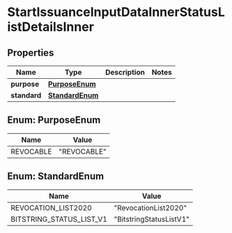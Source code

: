 # StartIssuanceInputDataInnerStatusListDetailsInner

## Properties

| Name         | Type                              | Description | Notes |
| ------------ | --------------------------------- | ----------- | ----- |
| **purpose**  | [**PurposeEnum**](#PurposeEnum)   |             |       |
| **standard** | [**StandardEnum**](#StandardEnum) |             |       |

## Enum: PurposeEnum

| Name      | Value                 |
| --------- | --------------------- |
| REVOCABLE | &quot;REVOCABLE&quot; |

## Enum: StandardEnum

| Name                     | Value                             |
| ------------------------ | --------------------------------- |
| REVOCATION_LIST2020      | &quot;RevocationList2020&quot;    |
| BITSTRING_STATUS_LIST_V1 | &quot;BitstringStatusListV1&quot; |
